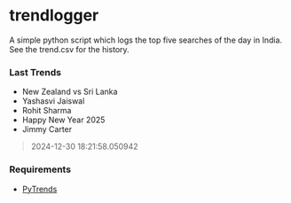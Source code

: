 # trendlogger
A simple python script which logs the top five searches of the day in India.<br>See the trend.csv for the history.<br>

<!-- Last Trends -->
### Last Trends
* New Zealand vs Sri Lanka
* Yashasvi Jaiswal
* Rohit Sharma
* Happy New Year 2025
* Jimmy Carter
> 2024-12-30 18:21:58.050942

<!-- Requirements -->
### Requirements
* [PyTrends](https://github.com/dreyco676/pytrends)
